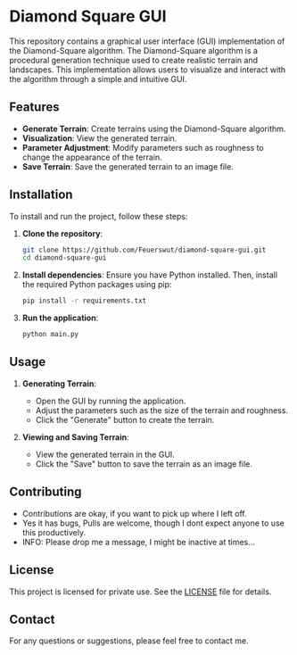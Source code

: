 # Diamond Square GUI

This repository contains a graphical user interface (GUI) implementation of the Diamond-Square algorithm. The Diamond-Square algorithm is a procedural generation technique used to create realistic terrain and landscapes. This implementation allows users to visualize and interact with the algorithm through a simple and intuitive GUI.

## Features

- **Generate Terrain**: Create terrains using the Diamond-Square algorithm.
- **Visualization**: View the generated terrain.
- **Parameter Adjustment**: Modify parameters such as roughness to change the appearance of the terrain.
- **Save Terrain**: Save the generated terrain to an image file.

## Installation

To install and run the project, follow these steps:

1. **Clone the repository**:
    ```bash
    git clone https://github.com/Feuerswut/diamond-square-gui.git
    cd diamond-square-gui
    ```

2. **Install dependencies**:
    Ensure you have Python installed. Then, install the required Python packages using pip:
    ```bash
    pip install -r requirements.txt
    ```

3. **Run the application**:
    ```bash
    python main.py
    ```

## Usage

1. **Generating Terrain**:
    - Open the GUI by running the application.
    - Adjust the parameters such as the size of the terrain and roughness.
    - Click the "Generate" button to create the terrain.

2. **Viewing and Saving Terrain**:
    - View the generated terrain in the GUI.
    - Click the "Save" button to save the terrain as an image file.

## Contributing

- Contributions are okay, if you want to pick up where I left off.
- Yes it has bugs, Pulls are welcome, though I dont expect anyone to use this productively.
- INFO: Please drop me a message, I might be inactive at times...

## License

This project is licensed for private use. See the [LICENSE](LICENSE) file for details.

## Contact

For any questions or suggestions, please feel free to contact me.
